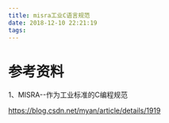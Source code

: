 ```yaml
---
title: misra工业C语言规范
date: 2018-12-10 22:21:19
tags:
---
```






# 参考资料

1、MISRA--作为工业标准的C编程规范

https://blog.csdn.net/myan/article/details/1919